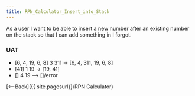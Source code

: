 ```yaml
---
title: RPN_Calculator_Insert_into_Stack
---
```

As a user I want to be able to insert a new number after an existing number on the stack so that I can add something in I forgot.

### UAT
* [6, 4, 19, 6, 8] 3 <enter> 311 <insert> -> [6, 4, 311, 19, 6, 8]
* [41] 1 <enter> 19 <insert> -> [19, 41]
* [] 4 <enter> 19 <insert> --> []/error

[<--Back]({{ site.pagesurl}}/RPN Calculator)
